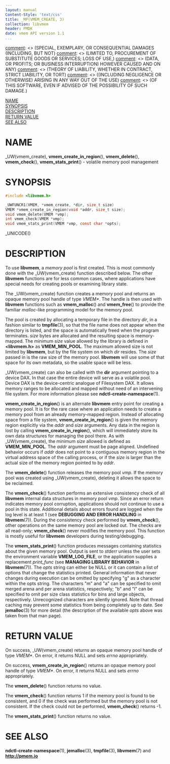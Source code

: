 ```yaml
---
layout: manual
Content-Style: 'text/css'
title: _MP(VMEM_CREATE, 3)
collection: libvmem
header: PMDK
date: vmem API version 1.1
...
```


[comment]: <> (Copyright 2017, Intel Corporation)

[comment]: <> (Redistribution and use in source and binary forms, with or without)
[comment]: <> (modification, are permitted provided that the following conditions)
[comment]: <> (are met:)
[comment]: <> (    * Redistributions of source code must retain the above copyright)
[comment]: <> (      notice, this list of conditions and the following disclaimer.)
[comment]: <> (    * Redistributions in binary form must reproduce the above copyright)
[comment]: <> (      notice, this list of conditions and the following disclaimer in)
[comment]: <> (      the documentation and/or other materials provided with the)
[comment]: <> (      distribution.)
[comment]: <> (    * Neither the name of the copyright holder nor the names of its)
[comment]: <> (      contributors may be used to endorse or promote products derived)
[comment]: <> (      from this software without specific prior written permission.)

[comment]: <> (THIS SOFTWARE IS PROVIDED BY THE COPYRIGHT HOLDERS AND CONTRIBUTORS)
[comment]: <> ("AS IS" AND ANY EXPRESS OR IMPLIED WARRANTIES, INCLUDING, BUT NOT)
[comment]: <> (LIMITED TO, THE IMPLIED WARRANTIES OF MERCHANTABILITY AND FITNESS FOR)
[comment]: <> (A PARTICULAR PURPOSE ARE DISCLAIMED. IN NO EVENT SHALL THE COPYRIGHT)
[comment]: <> (OWNER OR CONTRIBUTORS BE LIABLE FOR ANY DIRECT, INDIRECT, INCIDENTAL,)
[comment]: <> (SPECIAL, EXEMPLARY, OR CONSEQUENTIAL DAMAGES (INCLUDING, BUT NOT)
[comment]: <> (LIMITED TO, PROCUREMENT OF SUBSTITUTE GOODS OR SERVICES; LOSS OF USE,)
[comment]: <> (DATA, OR PROFITS; OR BUSINESS INTERRUPTION) HOWEVER CAUSED AND ON ANY)
[comment]: <> (THEORY OF LIABILITY, WHETHER IN CONTRACT, STRICT LIABILITY, OR TORT)
[comment]: <> ((INCLUDING NEGLIGENCE OR OTHERWISE) ARISING IN ANY WAY OUT OF THE USE)
[comment]: <> (OF THIS SOFTWARE, EVEN IF ADVISED OF THE POSSIBILITY OF SUCH DAMAGE.)

[comment]: <> (vmem_create.3 -- man page for volatile memory pool management functions)

[NAME](#name)<br />
[SYNOPSIS](#synopsis)<br />
[DESCRIPTION](#description)<br />
[RETURN VALUE](#return-value)<br />
[SEE ALSO](#see-also)<br />


# NAME #

_UW(vmem_create), **vmem_create_in_region**(), **vmem_delete**(),
**vmem_check**(), **vmem_stats_print**() - volatile memory pool management


# SYNOPSIS #

```c
#include <libvmem.h>

_UWFUNCR1(VMEM, *vmem_create, *dir, size_t size)
VMEM *vmem_create_in_region(void *addr, size_t size);
void vmem_delete(VMEM *vmp);
int vmem_check(VMEM *vmp);
void vmem_stats_print(VMEM *vmp, const char *opts);
```

_UNICODE()


# DESCRIPTION #

To use **libvmem**, a *memory pool* is first created. This is most commonly
done with the _UW(vmem_create) function described below. The other
**libvmem** functions are for less common cases, where applications have
special needs for creating pools or examining library state.

The _UW(vmem_create) function creates a memory pool and returns an opaque
memory pool handle of type *VMEM\**. The handle is then used with **libvmem**
functions such as **vmem_malloc**() and **vmem_free**() to provide the
familiar *malloc*-like programming model for the memory pool.

The pool is created by allocating a temporary file in the directory *dir*,
in a fashion similar to **tmpfile**(3), so that the file name does not appear
when the directory is listed, and the space is automatically freed when the
program terminates. *size* bytes are allocated and the resulting space is
memory-mapped. The minimum *size* value allowed by the library is defined in
**\<libvmem.h\>** as **VMEM_MIN_POOL**. The maximum allowed size is not
limited by **libvmem**, but by the file system on which *dir* resides.
The *size* passed in is the raw size of the memory pool. **libvmem** will
use some of that space for its own metadata, so the usable space will be less.

_UW(vmem_create) can also be called with the **dir** argument pointing to a
device DAX. In that case the entire device will serve as a volatile pool.
Device DAX is the device-centric analogue of Filesystem DAX. It allows memory
ranges to be allocated and mapped without need of an intervening file system.
For more information please see **ndctl-create-namespace**(1).

**vmem_create_in_region**() is an alternate **libvmem** entry point
for creating a memory pool. It is for the rare case where an application
needs to create a memory pool from an already memory-mapped region. Instead of
allocating space from a file system, **vmem_create_in_region**()
is given the memory region explicitly via the *addr* and *size* arguments.
Any data in the region is lost by calling **vmem_create_in_region**(),
which will immediately store its own data structures for managing the pool
there. As with _UW(vmem_create), the minimum *size* allowed is defined
as **VMEM_MIN_POOL**. The *addr* argument must be page aligned. Undefined
behavior occurs if *addr* does not point to a contiguous memory region in
the virtual address space of the calling process, or if the *size* is larger
than the actual size of the memory region pointed to by *addr*.

The **vmem_delete**() function releases the memory pool *vmp*.
If the memory pool was created using _UW(vmem_create), deleting it
allows the space to be reclaimed.

The **vmem_check**() function performs an extensive consistency
check of all **libvmem** internal data structures in memory pool *vmp*.
Since an error return indicates memory pool corruption, applications
should not continue to use a pool in this state. Additional details about
errors found are logged when the log level is at least 1 (see **DEBUGGING AND
ERROR HANDLING** in **libvmem**(7)). During the consistency check
performed by **vmem_check**(), other operations on the same memory pool are
locked out. The checks are all read-only; **vmem_check**() never modifies the
memory pool. This function is mostly useful for **libvmem** developers during
testing/debugging.

The **vmem_stats_print**() function produces messages containing statistics
about the given memory pool. Output is sent to *stderr* unless the user
sets the environment variable **VMEM_LOG_FILE**, or the application supplies a
replacement *print_func* (see **MANAGING LIBRARY BEHAVIOR** in **libvmem**(7)).
The *opts* string can either be NULL or it can contain a list of options that
change the statistics printed. General information that never changes
during execution can be omitted by specifying "g" as a character within the
opts string. The characters "m" and "a" can be specified to omit merged arena
and per arena statistics, respectively; "b" and "l" can be specified to omit
per size class statistics for bins and large objects, respectively.
Unrecognized characters are silently ignored. Note that thread caching may
prevent some statistics from being completely up to date. See **jemalloc**(3)
for more detail (the description of the available *opts* above was taken from
that man page).


# RETURN VALUE #

On success, _UW(vmem_create) returns an opaque memory pool handle of type
*VMEM\**. On error, it returns NULL and sets *errno* appropriately.

On success, **vmem_create_in_region**() returns an opaque memory pool handle
of type *VMEM\**. On error, it returns NULL and sets *errno* appropriately.

The **vmem_delete**() function returns no value.

The **vmem_check**() function returns 1 if the memory pool is found to be
consistent, and 0 if the check was performed but the memory pool is not
consistent. If the check could not be performed, **vmem_check**() returns -1.

The **vmem_stats_print**() function returns no value.


# SEE ALSO #

**ndctl-create-namespace**(1), **jemalloc**(3), **tmpfile**(3),
**libvmem**(7) and **<http://pmem.io>**
